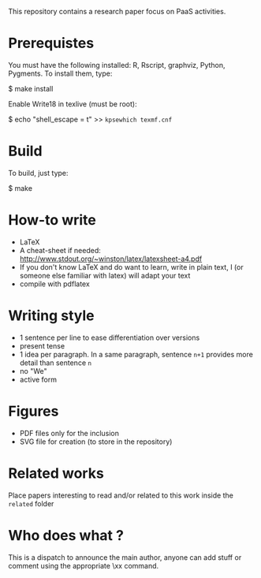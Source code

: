 This repository contains a research paper focus on PaaS activities.

# Prerequistes

You must have the following installed: R, Rscript, graphviz, Python, Pygments.
To install them, type:

$ make install

Enable Write18 in texlive (must be root):

$ echo "shell_escape = t" >> `kpsewhich texmf.cnf`


# Build

To build, just type:

$ make


# How-to write

- LaTeX
- A cheat-sheet if needed: http://www.stdout.org/~winston/latex/latexsheet-a4.pdf
- If you don't know LaTeX and do want to learn, write in plain text, I (or someone else familiar with latex) will adapt your text
- compile with pdflatex

# Writing style

- 1 sentence per line to ease differentiation over versions
- present tense
- 1 idea per paragraph. In a same paragraph, sentence `n+1` provides more detail than sentence `n`
- no "We"
- active form

# Figures

- PDF files only for the inclusion
- SVG file for creation (to store in the repository)

# Related works

Place papers interesting to read and/or related to this work inside the `related` folder

# Who does what ?

This is a dispatch to announce the main author, anyone can add stuff or comment using the appropriate \xx command.

